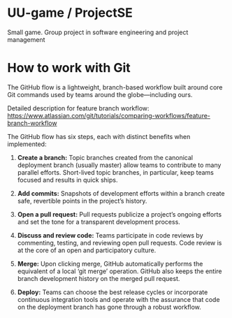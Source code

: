 # UU-game / ProjectSE
Small game. Group project in software engineering and project management

# How to work with Git

The GitHub flow is a lightweight, branch-based workflow built around core Git commands used by teams around the globe—including ours.

Detailed description for feature branch workflow: https://www.atlassian.com/git/tutorials/comparing-workflows/feature-branch-workflow

The GitHub flow has six steps, each with distinct benefits when implemented:

1. **Create a branch:** Topic branches created from the canonical deployment branch (usually master) allow teams to contribute to many parallel efforts. Short-lived topic branches, in particular, keep teams focused and results in quick ships.

2. **Add commits:** Snapshots of development efforts within a branch create safe, revertible points in the project’s history.
3. **Open a pull request:** Pull requests publicize a project’s ongoing efforts and set the tone for a transparent development process.
4. **Discuss and review code:** Teams participate in code reviews by commenting, testing, and reviewing open pull requests. Code review is at the core of an open and participatory culture.
5. **Merge:** Upon clicking merge, GitHub automatically performs the equivalent of a local ‘git merge’ operation. GitHub also keeps the entire branch development history on the merged pull request.
6. **Deploy:** Teams can choose the best release cycles or incorporate continuous integration tools and operate with the assurance that code on the deployment branch has gone through a robust workflow.

